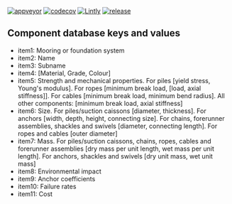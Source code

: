 [![appveyor](https://ci.appveyor.com/api/projects/status/github/DTOcean/dtocean-moorings?branch=master&svg=true)](https://ci.appveyor.com/project/DTOcean/dtocean-moorings)
[![codecov](https://codecov.io/gh/DTOcean/dtocean-moorings/branch/master/graph/badge.svg)](https://codecov.io/gh/DTOcean/dtocean-moorings)
[![Lintly](https://lintly.com/gh/DTOcean/dtocean-moorings/badge.svg)](https://lintly.com/gh/DTOcean/dtocean-moorings/)
[![release](https://img.shields.io/github/release/DTOcean/dtocean-moorings.svg)](https://github.com/DTOcean/dtocean-moorings/releases/latest)

## Component database keys and values

* item1: Mooring or foundation system
* item2: Name
* item3: Subname
* item4: [Material, Grade, Colour]
* item5: Strength and mechanical properties. For piles [yield stress, Young's modulus]. For ropes [minimum break load, [load, axial stiffness]]. For cables [minimum break load, minimum bend radius]. All other components: [minimum break load, axial stiffness]
* item6: Size. For piles/suction caissons [diameter, thickness]. For anchors [width, depth, height, connecting size]. For chains, forerunner assemblies, shackles and swivels [diameter, connecting length]. For ropes and cables [outer diameter]
* item7: Mass. For piles/suction caissons, chains, ropes, cables and forerunner assemblies [dry mass per unit length, wet mass per unit length]. For anchors, shackles and swivels [dry unit mass, wet unit mass]
* item8: Environmental impact
* item9: Anchor coefficients
* item10: Failure rates
* item11: Cost
